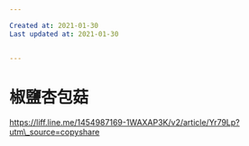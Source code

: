 ```yaml
---

Created at: 2021-01-30
Last updated at: 2021-01-30


---
```


# 椒鹽杏包菇


https://liff.line.me/1454987169-1WAXAP3K/v2/article/Yr79Lp?utm\_source=copyshare

